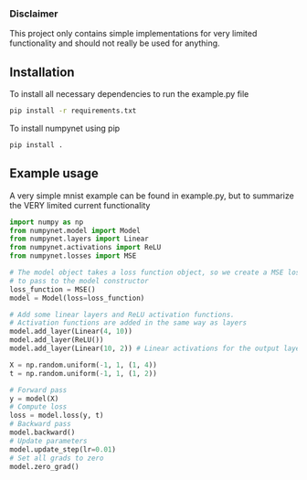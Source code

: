 ### Disclaimer
This project only contains simple implementations for very limited functionality and should not really be used for anything.

## Installation

To install all necessary dependencies to run the example.py file
```bash
pip install -r requirements.txt
```

To install numpynet using pip
```bash
pip install .
```

## Example usage
A very simple mnist example can be found in example.py, but to summarize the VERY limited current functionality
```python
import numpy as np
from numpynet.model import Model
from numpynet.layers import Linear
from numpynet.activations import ReLU
from numpynet.losses import MSE

# The model object takes a loss function object, so we create a MSE loss object
# to pass to the model constructor
loss_function = MSE()
model = Model(loss=loss_function)

# Add some linear layers and ReLU activation functions.
# Activation functions are added in the same way as layers
model.add_layer(Linear(4, 10))
model.add_layer(ReLU())
model.add_layer(Linear(10, 2)) # Linear activations for the output layer

X = np.random.uniform(-1, 1, (1, 4))
t = np.random.uniform(-1, 1, (1, 2))

# Forward pass
y = model(X)
# Compute loss
loss = model.loss(y, t)
# Backward pass
model.backward()
# Update parameters
model.update_step(lr=0.01)
# Set all grads to zero
model.zero_grad()
```